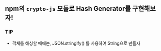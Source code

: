 ## npm의 `crypto-js` 모듈로 Hash Generator를 구현해보자!

### TIP

- 객체를 해싱할 때에는, JSON.stringify() 를 사용하여 String으로 만들자
